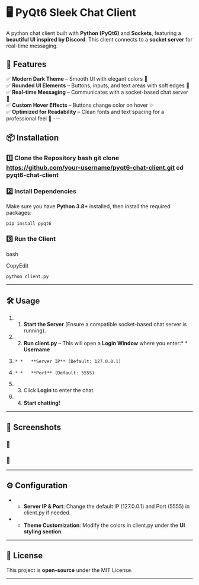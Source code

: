 # 🖥️ PyQt6 Sleek Chat Client  

A python chat client built with **Python (PyQt6)** and **Sockets**, featuring a **beautiful UI inspired by Discord**. This client connects to a **socket server** for real-time messaging.  

## 🚀 Features  

✅ **Modern Dark Theme** – Smooth UI with elegant colors 🎨   
✅ **Rounded UI Elements** – Buttons, inputs, and text areas with soft edges 🔵   
✅ **Real-time Messaging** – Communicates with a socket-based chat server 💬   
✅ **Custom Hover Effects** – Buttons change color on hover ✨  
✅ **Optimized for Readability** – Clean fonts and text spacing for a professional feel 📖    ---  

## 📦 Installation  

### 1️⃣ Clone the Repository   bash git clone https://github.com/your-username/pyqt6-chat-client.git cd pyqt6-chat-client

### 2️⃣ Install Dependencies

Make sure you have **Python 3.8+** installed, then install the required packages:

`pip install pyqt6`

### 3️⃣ Run the Client

bash

CopyEdit

`python client.py`

* * *

## 🛠️ Usage

1. 1.  **Start the Server** (Ensure a compatible socket-based chat server is running).
1. 2.  **Run client.py** – This will open a **Login Window** where you enter:* *   **Username**
1.     * *   **Server IP** (Default: 127.0.0.1)
1.     * *   **Port** (Default: 5555)
1. 3.  Click **Login** to enter the chat.
1. 4.  **Start chatting!** 

* * *

## 🎨 Screenshots

### 🔹 

### 🔹 

* * *

## ⚙️ Configuration

* *   **Server IP & Port**: Change the default IP (127.0.0.1) and Port (5555) in client.py if needed.
* *   **Theme Customization**: Modify the colors in client.py under the **UI styling section**.

* * *

## 📜 License

This project is **open-source** under the MIT License.

* * *


